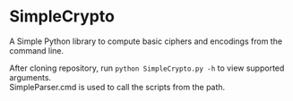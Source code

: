 # SimpleCrypto
A Simple Python library to compute basic ciphers and encodings from the command line.

After cloning repository, run ```python SimpleCrypto.py -h``` to view supported arguments.   
SimpleParser.cmd is used to call the scripts from the path.

